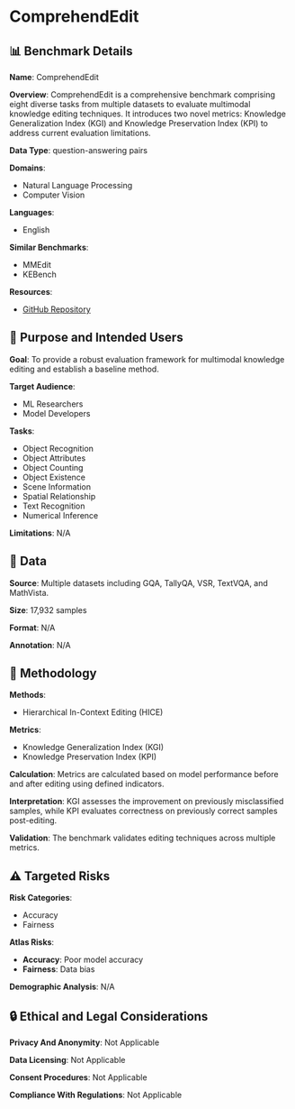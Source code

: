 # ComprehendEdit

## 📊 Benchmark Details

**Name**: ComprehendEdit

**Overview**: ComprehendEdit is a comprehensive benchmark comprising eight diverse tasks from multiple datasets to evaluate multimodal knowledge editing techniques. It introduces two novel metrics: Knowledge Generalization Index (KGI) and Knowledge Preservation Index (KPI) to address current evaluation limitations.

**Data Type**: question-answering pairs

**Domains**:
- Natural Language Processing
- Computer Vision

**Languages**:
- English

**Similar Benchmarks**:
- MMEdit
- KEBench

**Resources**:
- [GitHub Repository](https://github.com/yaohui120/ComprehendEdit)

## 🎯 Purpose and Intended Users

**Goal**: To provide a robust evaluation framework for multimodal knowledge editing and establish a baseline method.

**Target Audience**:
- ML Researchers
- Model Developers

**Tasks**:
- Object Recognition
- Object Attributes
- Object Counting
- Object Existence
- Scene Information
- Spatial Relationship
- Text Recognition
- Numerical Inference

**Limitations**: N/A

## 💾 Data

**Source**: Multiple datasets including GQA, TallyQA, VSR, TextVQA, and MathVista.

**Size**: 17,932 samples

**Format**: N/A

**Annotation**: N/A

## 🔬 Methodology

**Methods**:
- Hierarchical In-Context Editing (HICE)

**Metrics**:
- Knowledge Generalization Index (KGI)
- Knowledge Preservation Index (KPI)

**Calculation**: Metrics are calculated based on model performance before and after editing using defined indicators.

**Interpretation**: KGI assesses the improvement on previously misclassified samples, while KPI evaluates correctness on previously correct samples post-editing.

**Validation**: The benchmark validates editing techniques across multiple metrics.

## ⚠️ Targeted Risks

**Risk Categories**:
- Accuracy
- Fairness

**Atlas Risks**:
- **Accuracy**: Poor model accuracy
- **Fairness**: Data bias

**Demographic Analysis**: N/A

## 🔒 Ethical and Legal Considerations

**Privacy And Anonymity**: Not Applicable

**Data Licensing**: Not Applicable

**Consent Procedures**: Not Applicable

**Compliance With Regulations**: Not Applicable
